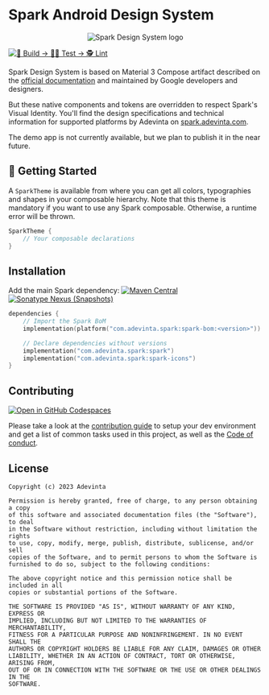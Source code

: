 # Spark Android Design System

<p align="center">
<picture>
    <source media="(prefers-color-scheme: dark)" srcset="art/spark-logo-dark.svg">
    <img alt="Spark Design System logo" src="art/spark-logo-light.svg">
  </picture>
</p>

[![👷 Build → 🧑‍🔬 Test → 🕵️ Lint](https://github.com/leboncoin/spark-android/actions/workflows/ci.yml/badge.svg)](https://github.com/leboncoin/spark-android/actions/workflows/ci.yml)

Spark Design System is based on Material 3 Compose artifact described
on the [official documentation](https://material.io/) and maintained by Google developers
and designers.

But these native components and tokens are overridden to respect Spark's Visual Identity. You'll
find
the design specifications and technical information for supported platforms by Adevinta on
[spark.adevinta.com](https://spark.adevinta.com).

The demo app is not currently available, but we plan to publish it in the near future.

## 🚀 Getting Started

A `SparkTheme` is available from where you can get all
colors, typographies and shapes in your composable hierarchy. Note that this theme is
mandatory if you want to use any Spark composable.
Otherwise, a runtime error will be thrown.

```kotlin
SparkTheme {
    // Your composable declarations
}
```

## Installation

Add the main Spark dependency: [![Maven Central](https://img.shields.io/maven-central/v/com.adevinta.spark/spark-bom?label=%20&color=success)](https://central.sonatype.com/namespace/com.adevinta.spark) [![Sonatype Nexus (Snapshots)](https://img.shields.io/nexus/s/com.adevinta.spark/spark-bom?label=%20&color=lightgrey&server=https%3A%2F%2Fs01.oss.sonatype.org%2F)](https://s01.oss.sonatype.org/content/repositories/snapshots/com/adevinta/spark/spark-bom/)

```kotlin
dependencies {
    // Import the Spark BoM
    implementation(platform("com.adevinta.spark:spark-bom:<version>"))

    // Declare dependencies without versions
    implementation("com.adevinta.spark:spark")
    implementation("com.adevinta.spark:spark-icons")
}
```

## Contributing

[![Open in GitHub Codespaces](https://github.com/codespaces/badge.svg)](https://codespaces.new/adevinta/spark-android?quickstart=1)

Please take a look at the [contribution guide](docs/CONTRIBUTING.md) to setup your dev environment and get a list of common tasks used in this project, as well as the [Code of conduct](docs/CODE_OF_CONDUCT.md).

## License

    Copyright (c) 2023 Adevinta
    
    Permission is hereby granted, free of charge, to any person obtaining a copy
    of this software and associated documentation files (the "Software"), to deal
    in the Software without restriction, including without limitation the rights
    to use, copy, modify, merge, publish, distribute, sublicense, and/or sell
    copies of the Software, and to permit persons to whom the Software is
    furnished to do so, subject to the following conditions:
    
    The above copyright notice and this permission notice shall be included in all
    copies or substantial portions of the Software.
    
    THE SOFTWARE IS PROVIDED "AS IS", WITHOUT WARRANTY OF ANY KIND, EXPRESS OR
    IMPLIED, INCLUDING BUT NOT LIMITED TO THE WARRANTIES OF MERCHANTABILITY,
    FITNESS FOR A PARTICULAR PURPOSE AND NONINFRINGEMENT. IN NO EVENT SHALL THE
    AUTHORS OR COPYRIGHT HOLDERS BE LIABLE FOR ANY CLAIM, DAMAGES OR OTHER
    LIABILITY, WHETHER IN AN ACTION OF CONTRACT, TORT OR OTHERWISE, ARISING FROM,
    OUT OF OR IN CONNECTION WITH THE SOFTWARE OR THE USE OR OTHER DEALINGS IN THE
    SOFTWARE.
